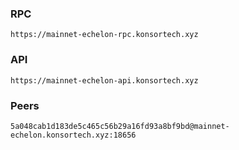 ### RPC
```
https://mainnet-echelon-rpc.konsortech.xyz
```

### API
```
https://mainnet-echelon-api.konsortech.xyz
```

### Peers
```
5a048cab1d183de5c465c56b29a16fd93a8bf9bd@mainnet-echelon.konsortech.xyz:18656
```
